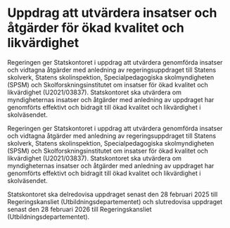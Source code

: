 # Uppdrag att utvärdera insatser och åtgärder för ökad kvalitet och likvärdighet

Regeringen ger Statskontoret i uppdrag att utvärdera genomförda insatser och vidtagna åtgärder med anledning av regeringsuppdraget till Statens skolverk, Statens skolinspektion, Specialpedagogiska skolmyndigheten (SPSM) och Skolforskningsinstitutet om insatser för ökad kvalitet och likvärdighet (U2021/03837). Statskontoret ska utvärdera om myndigheternas insatser och åtgärder med anledning av uppdraget har genomförts effektivt och bidragit till ökad kvalitet och likvärdighet i skolväsendet.

Regeringen ger Statskontoret i uppdrag att utvärdera genomförda insatser och vidtagna åtgärder med anledning av regeringsuppdraget till Statens skolverk, Statens skolinspektion, Specialpedagogiska skolmyndigheten (SPSM) och Skolforskningsinstitutet om insatser för ökad kvalitet och likvärdighet (U2021/03837). Statskontoret ska utvärdera om myndigheternas insatser och åtgärder med anledning av uppdraget har genomförts effektivt och bidragit till ökad kvalitet och likvärdighet i skolväsendet.

Statskontoret ska delredovisa uppdraget senast den 28 februari 2025 till Regeringskansliet (Utbildningsdepartementet) och slutredovisa uppdraget senast den 28 februari 2026 till Regeringskansliet (Utbildningsdepartementet).
